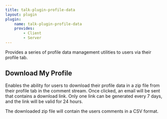 ```yaml
---
title: talk-plugin-profile-data
layout: plugin
plugin:
    name: talk-plugin-profile-data
    provides:
        - Client
        - Server
---
```


Provides a series of profile data management utilities to users via their
profile tab.

## Download My Profile

Enables the ability for users to download their profile data in a zip file from
their profile tab in the comment stream. Once clicked, an email will be sent
that contains a download link. Only one link can be generated every 7 days, and
the link will be valid for 24 hours.

The downloaded zip file will contain the users comments in a CSV format.

